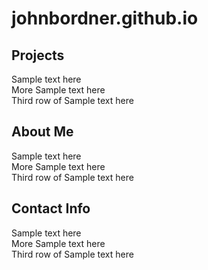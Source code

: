 # **johnbordner.github.io**
## Projects

Sample text here\
More Sample text here\
Third row of Sample text here

## About Me

Sample text here\
More Sample text here\
Third row of Sample text here


## Contact Info

Sample text here\
More Sample text here\
Third row of Sample text here
